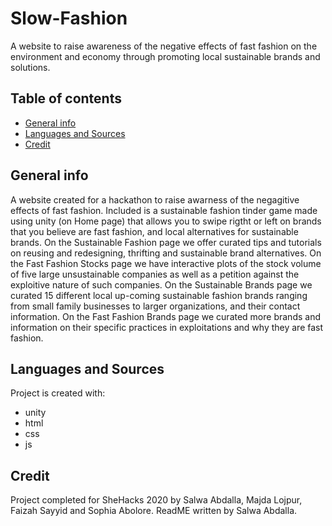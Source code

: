 # Slow-Fashion
A website to raise awareness of the negative effects of fast fashion on the environment and economy through promoting local sustainable brands and solutions.

## Table of contents
* [General info](#general-info)
* [Languages and Sources](#languages-and-sources)
* [Credit](#credit)

## General info
A website created for a hackathon to raise awarness of the negagitive effects of fast fashion. Included is a sustainable fashion tinder game made using unity (on Home page) that allows you to swipe rigtht or left on brands that you believe are fast fashion, and local alternatives for sustainable brands. On the Sustainable Fashion page we offer curated tips and tutorials on reusing and redesigning, thrifting and sustainable brand alternatives. On the Fast Fashion Stocks page we have interactive plots of the stock volume of five large unsustainable companies as well as a petition against the exploitive nature of such companies. On the Sustainable Brands page we curated 15 different local up-coming sustainable fashion brands ranging from small family businesses to larger organizations, and their contact information. On the Fast Fashion Brands page we curated more brands and information on their specific practices in exploitations and why they are fast fashion.
 	
## Languages and Sources
Project is created with:
* unity
* html
* css
* js
	
## Credit
Project completed for SheHacks 2020 by Salwa Abdalla, Majda Lojpur, Faizah Sayyid and Sophia Abolore. ReadME written by Salwa Abdalla.
